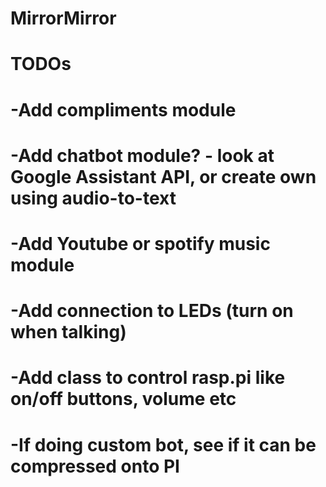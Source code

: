 # MirrorMirror
# TODOs
# -Add compliments module
# -Add chatbot module? - look at Google Assistant API, or create own using audio-to-text
# -Add Youtube or spotify music module
# -Add connection to LEDs (turn on when talking)
# -Add class to control rasp.pi like on/off buttons, volume etc
# -If doing custom bot, see if it can be compressed onto PI